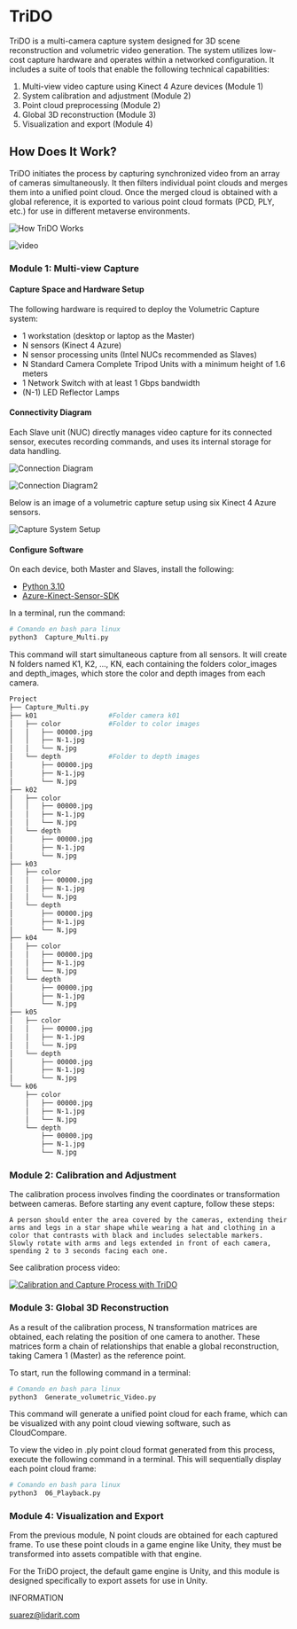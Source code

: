 # TriDO

TriDO is a multi-camera capture system designed for 3D scene reconstruction and volumetric video generation. The system utilizes low-cost capture hardware and operates within a networked configuration. It includes a suite of tools that enable the following technical capabilities:

1. Multi-view video capture using Kinect 4 Azure devices (Module 1)
2. System calibration and adjustment (Module 2)
3. Point cloud preprocessing (Module 2)
4. Global 3D reconstruction (Module 3)
5. Visualization and export (Module 4)

## How Does It Work?

TriDO initiates the process by capturing synchronized video from an array of cameras simultaneously. It then filters individual point clouds and merges them into a unified point cloud. Once the merged cloud is obtained with a global reference, it is exported to various point cloud formats (PCD, PLY, etc.) for use in different metaverse environments.

![How TriDO Works](./assets/how_to_work.png)

![video](./assets/play_recording_andres.gif)


### Module 1: Multi-view Capture

#### Capture Space and Hardware Setup

The following hardware is required to deploy the Volumetric Capture system:

- 1 workstation (desktop or laptop as the Master)
- N sensors (Kinect 4 Azure)
- N sensor processing units (Intel NUCs recommended as Slaves)
- N Standard Camera Complete Tripod Units with a minimum height of 1.6 meters
- 1 Network Switch with at least 1 Gbps bandwidth
- (N-1) LED Reflector Lamps

#### Connectivity Diagram

Each Slave unit (NUC) directly manages video capture for its connected sensor, executes recording commands, and uses its internal storage for data handling.

![Connection Diagram](./assets/connection_diagram.png)

![Connection Diagram2](./assets/connection_diagram2.png)

Below is an image of a volumetric capture setup using six Kinect 4 Azure sensors.

![Capture System Setup](./assets/capture_system.png)

#### Configure Software
On each device, both Master and Slaves, install the following:

* [Python 3.10](https://www.python.org/downloads/release/python-3100/)
* [Azure-Kinect-Sensor-SDK](https://github.com/microsoft/Azure-Kinect-Sensor-SDK/tree/develop)

In a terminal, run the command:

```bash
# Comando en bash para linux
python3  Capture_Multi.py
```
This command will start simultaneous capture from all sensors. It will create N folders named K1, K2, ..., KN, each containing the folders color_images and depth_images, which store the color and depth images from each camera.

```bash
Project
├── Capture_Multi.py
├── k01                  #Folder camera k01           
│   ├── color            #Folder to color images 
│   │   ├── 00000.jpg   
│   │   ├── N-1.jpg    
│   │   └── N.jpg       
│   └── depth            #Folder to depth images
│       ├── 00000.jpg   
│       ├── N-1.jpg    
│       └── N.jpg        
├── k02                             
│   ├── color
│   │   ├── 00000.jpg   
│   │   ├── N-1.jpg    
│   │   └── N.jpg
│   └── depth
│       ├── 00000.jpg   
│       ├── N-1.jpg    
│       └── N.jpg
├── k03                             
│   ├── color
│   │   ├── 00000.jpg   
│   │   ├── N-1.jpg    
│   │   └── N.jpg
│   └── depth
│       ├── 00000.jpg   
│       ├── N-1.jpg    
│       └── N.jpg
├── k04                             
│   ├── color
│   │   ├── 00000.jpg   
│   │   ├── N-1.jpg    
│   │   └── N.jpg
│   └── depth
│       ├── 00000.jpg   
│       ├── N-1.jpg    
│       └── N.jpg
├── k05                             
│   ├── color
│   │   ├── 00000.jpg   
│   │   ├── N-1.jpg    
│   │   └── N.jpg
│   └── depth
│       ├── 00000.jpg   
│       ├── N-1.jpg    
│       └── N.jpg
└── k06                             
    ├── color
    │   ├── 00000.jpg   
    │   ├── N-1.jpg    
    │   └── N.jpg
    └── depth
        ├── 00000.jpg   
        ├── N-1.jpg    
        └── N.jpg
```
### Module 2: Calibration and Adjustment

The calibration process involves finding the coordinates or transformation between cameras. Before starting any event capture, follow these steps:

    A person should enter the area covered by the cameras, extending their arms and legs in a star shape while wearing a hat and clothing in a color that contrasts with black and includes selectable markers.
    Slowly rotate with arms and legs extended in front of each camera, spending 2 to 3 seconds facing each one.

See calibration process video:

[![Calibration and Capture Process with TriDO](https://img.youtube.com/vi/UlgHN4ABupE/0.jpg)](https://www.youtube.com/watch?v=UlgHN4ABupE)


### Module 3: Global 3D Reconstruction

As a result of the calibration process, N transformation matrices are obtained, each relating the position of one camera to another. These matrices form a chain of relationships that enable a global reconstruction, taking Camera 1 (Master) as the reference point.

To start, run the following command in a terminal:


```bash
# Comando en bash para linux
python3  Generate_volumetric_Video.py
```

This command will generate a unified point cloud for each frame, which can be visualized with any point cloud viewing software, such as CloudCompare.

To view the video in .ply point cloud format generated from this process, execute the following command in a terminal. This will sequentially display each point cloud frame:

```bash
# Comando en bash para linux
python3  06_Playback.py
```


### Module 4: Visualization and Export

From the previous module, N point clouds are obtained for each captured frame. To use these point clouds in a game engine like Unity, they must be transformed into assets compatible with that engine.

For the TriDO project, the default game engine is Unity, and this module is designed specifically to export assets for use in Unity.



INFORMATION

suarez@lidarit.com
